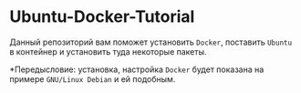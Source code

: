 # Ubuntu-Docker-Tutorial

Данный репозиторий вам поможет установить `Docker`, поставить `Ubuntu` в контейнер и установить туда некоторые пакеты.

*Передысловие: установка, настройка `Docker` будет показана на примере `GNU/Linux Debian` и ей подобным.